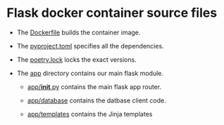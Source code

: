 # Flask docker container source files

 * The [Dockerfile](Dockerfile) builds the container image.

 * The [pyproject.toml](pyproject.toml) specifies all the dependencies.

 * The [poetry.lock](poetry.lock) locks the exact versions.

 * The [app](app) directory contains our main flask module.

   * [app/__init__.py](app/__init__.py) contains the main flask app router.

   * [app/database](app/database.py) contains the datbase client code.
   
   * [app/templates](app/templates) contains the Jinja templates
